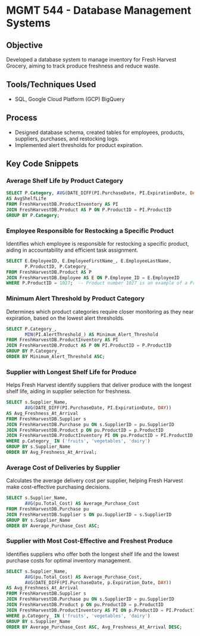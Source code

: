 # MGMT 544 - Database Management Systems

## Objective
Developed a database system to manage inventory for Fresh Harvest Grocery, aiming to track produce freshness and reduce waste.

## Tools/Techniques Used
- SQL, Google Cloud Platform (GCP) BigQuery

## Process
- Designed database schema, created tables for employees, products, suppliers, purchases, and restocking logs.
- Implemented alert thresholds for product expiration.

## Key Code Snippets
### Average Shelf Life by Product Category
```sql
SELECT P.Category, AVG(DATE_DIFF(PI.PurchaseDate, PI.ExpirationDate, DAY))
AS AvgShelfLife
FROM FreshHarvestDB.ProductInventory AS PI
JOIN FreshHarvestDB.Product AS P ON P.ProductID = PI.ProductID
GROUP BY P.Category;
```
### Employee Responsible for Restocking a Specific Product
Identifies which employee is responsible for restocking a specific product, aiding in accountability and efficient task assignment.

```sql
SELECT E.EmployeeID, E.EmployeeFirstName_, E.EmployeeLastName, 
       P.ProductID, P.Category_
FROM FreshHarvestDB.Product AS P 
JOIN FreshHarvestDB.Employee AS E ON P.Employee_ID = E.EmployeeID
WHERE P.ProductID = 1027;  -- Product number 1027 is an example of a ProductID.
```

### Minimum Alert Threshold by Product Category
Determines which product categories require closer monitoring as they near expiration, based on the lowest alert thresholds.

```sql
SELECT P.Category_, 
       MIN(PI.AlertThreshold_) AS Minimum_Alert_Threshold
FROM FreshHarvestDB.ProductInventory AS PI
JOIN FreshHarvestDB.Product AS P ON PI.ProductID = P.ProductID
GROUP BY P.Category_
ORDER BY Minimum_Alert_Threshold ASC;
```

### Supplier with Longest Shelf Life for Produce
Helps Fresh Harvest identify suppliers that deliver produce with the longest shelf life, aiding in supplier selection for freshness.

```sql
SELECT s.Supplier_Name, 
       AVG(DATE_DIFF(PI.PurchaseDate, PI.ExpirationDate, DAY))
AS Avg_Freshness_At_Arrival
FROM FreshHarvestDB.Supplier s
JOIN FreshHarvestDB.Purchase pu ON s.SupplierID = pu.SupplierID
JOIN FreshHarvestDB.Product p ON pu.ProductID = p.ProductID
JOIN FreshHarvestDB.ProductInventory PI ON pu.ProductID = PI.ProductID
WHERE p.Category_ IN ('fruits', 'vegetables', 'dairy')
GROUP BY s.Supplier_Name
ORDER BY Avg_Freshness_At_Arrival;
```

### Average Cost of Deliveries by Supplier
Calculates the average delivery cost per supplier, helping Fresh Harvest make cost-effective purchasing decisions.

```sql
SELECT s.Supplier_Name, 
       AVG(pu.Total_Cost) AS Average_Purchase_Cost
FROM FreshHarvestDB.Purchase pu
JOIN FreshHarvestDB.Supplier s ON pu.SupplierID = s.SupplierID
GROUP BY s.Supplier_Name
ORDER BY Average_Purchase_Cost ASC;
```

### Supplier with Most Cost-Effective and Freshest Produce
Identifies suppliers who offer both the longest shelf life and the lowest purchase costs for optimal inventory management.

```sql
SELECT s.Supplier_Name, 
       AVG(pu.Total_Cost) AS Average_Purchase_Cost,
       AVG(DATE_DIFF(PI.PurchaseDate, p.Expiration_Date, DAY))
AS Avg_Freshness_At_Arrival
FROM FreshHarvestDB.Supplier s
JOIN FreshHarvestDB.Purchase pu ON s.SupplierID = pu.SupplierID
JOIN FreshHarvestDB.Product p ON pu.ProductID = p.ProductID
JOIN FreshHarvestDB.ProductInventory AS PI ON p.ProductID = PI.ProductID
WHERE p.Category_ IN ('fruits', 'vegetables', 'dairy')
GROUP BY s.Supplier_Name
ORDER BY Average_Purchase_Cost ASC, Avg_Freshness_At_Arrival DESC;
```
